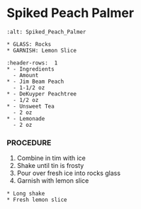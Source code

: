 # Spiked Peach Palmer

```{image} ../../images/
:alt: Spiked_Peach_Palmer
```

```{note}
* GLASS: Rocks
* GARNISH: Lemon Slice
```

```{list-table}
:header-rows:  1
* - Ingredients
  - Amount
* - Jim Beam Peach
  - 1-1/2 oz
* - DeKuyper Peachtree
  - 1/2 oz
* - Unsweet Tea
  - 2 oz
* - Lemonade
  - 2 oz
```

### PROCEDURE
1. Combine in tim with ice
2. Shake until tin is frosty
3. Pour over fresh ice into rocks glass
4. Garnish with lemon slice

```{important}
* Long shake
* Fresh lemon slice
```
